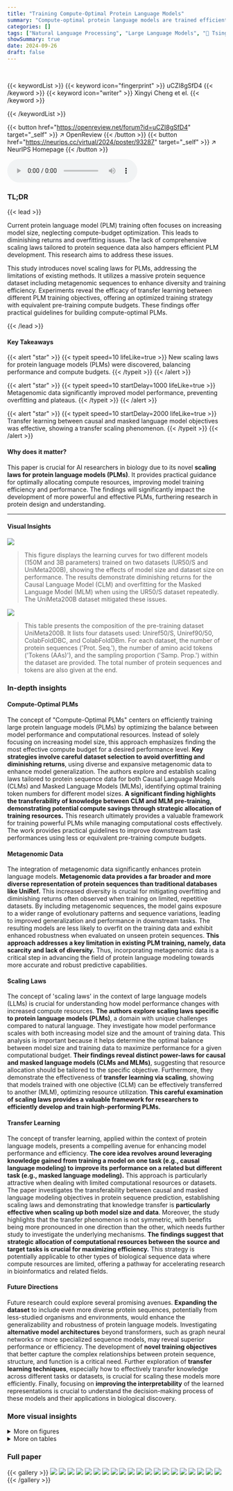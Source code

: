 ```yaml
---
title: "Training Compute-Optimal Protein Language Models"
summary: "Compute-optimal protein language models are trained efficiently using scaling laws derived from a massive dataset, improving performance while optimizing compute budgets."
categories: []
tags: ["Natural Language Processing", "Large Language Models", "🏢 Tsinghua University",]
showSummary: true
date: 2024-09-26
draft: false
---
```


<br>

{{< keywordList >}}
{{< keyword icon="fingerprint" >}} uCZI8gSfD4 {{< /keyword >}}
{{< keyword icon="writer" >}} Xingyi Cheng et el. {{< /keyword >}}
 
{{< /keywordList >}}

{{< button href="https://openreview.net/forum?id=uCZI8gSfD4" target="_self" >}}
↗ OpenReview
{{< /button >}}
{{< button href="https://neurips.cc/virtual/2024/poster/93287" target="_self" >}}
↗ NeurIPS Homepage
{{< /button >}}


<audio controls>
    <source src="https://ai-paper-reviewer.com/uCZI8gSfD4/podcast.wav" type="audio/wav">
    Your browser does not support the audio element.
</audio>


### TL;DR


{{< lead >}}

Current protein language model (PLM) training often focuses on increasing model size, neglecting compute-budget optimization. This leads to diminishing returns and overfitting issues.  The lack of comprehensive scaling laws tailored to protein sequence data also hampers efficient PLM development.  This research aims to address these issues.

This study introduces novel scaling laws for PLMs, addressing the limitations of existing methods.  It utilizes a massive protein sequence dataset including metagenomic sequences to enhance diversity and training efficiency. Experiments reveal the efficacy of transfer learning between different PLM training objectives, offering an optimized training strategy with equivalent pre-training compute budgets.  These findings offer practical guidelines for building compute-optimal PLMs.

{{< /lead >}}


#### Key Takeaways

{{< alert "star" >}}
{{< typeit speed=10 lifeLike=true >}} New scaling laws for protein language models (PLMs) were discovered, balancing performance and compute budgets. {{< /typeit >}}
{{< /alert >}}

{{< alert "star" >}}
{{< typeit speed=10 startDelay=1000 lifeLike=true >}} Metagenomic data significantly improved model performance, preventing overfitting and plateaus. {{< /typeit >}}
{{< /alert >}}

{{< alert "star" >}}
{{< typeit speed=10 startDelay=2000 lifeLike=true >}} Transfer learning between causal and masked language model objectives was effective, showing a transfer scaling phenomenon. {{< /typeit >}}
{{< /alert >}}

#### Why does it matter?
This paper is crucial for AI researchers in biology due to its novel **scaling laws for protein language models (PLMs)**.  It provides practical guidance for optimally allocating compute resources, improving model training efficiency and performance. The findings will significantly impact the development of more powerful and effective PLMs, furthering research in protein design and understanding.

------
#### Visual Insights



![](https://ai-paper-reviewer.com/uCZI8gSfD4/figures_2_1.jpg)

> This figure displays the learning curves for two different models (150M and 3B parameters) trained on two datasets (UR50/S and UniMeta200B), showing the effects of model size and dataset size on performance.  The results demonstrate diminishing returns for the Causal Language Model (CLM) and overfitting for the Masked Language Model (MLM) when using the UR50/S dataset repeatedly.  The UniMeta200B dataset mitigated these issues.





![](https://ai-paper-reviewer.com/uCZI8gSfD4/tables_2_1.jpg)

> This table presents the composition of the pre-training dataset UniMeta200B. It lists four datasets used: Uniref50/S, Uniref90/50, ColabFoldDBC, and ColabFoldDBm.  For each dataset, the number of protein sequences ('Prot. Seq.'), the number of amino acid tokens ('Tokens (AAs)'), and the sampling proportion ('Samp. Prop.') within the dataset are provided. The total number of protein sequences and tokens are also given at the end.





### In-depth insights


#### Compute-Optimal PLMs
The concept of "Compute-Optimal PLMs" centers on efficiently training large protein language models (PLMs) by optimizing the balance between model performance and computational resources.  Instead of solely focusing on increasing model size, this approach emphasizes finding the most effective compute budget for a desired performance level.  **Key strategies involve careful dataset selection to avoid overfitting and diminishing returns**, using diverse and expansive metagenomic data to enhance model generalization.  The authors explore and establish scaling laws tailored to protein sequence data for both Causal Language Models (CLMs) and Masked Language Models (MLMs), identifying optimal training token numbers for different model sizes.  **A significant finding highlights the transferability of knowledge between CLM and MLM pre-training, demonstrating potential compute savings through strategic allocation of training resources.** This research ultimately provides a valuable framework for training powerful PLMs while managing computational costs effectively. The work provides practical guidelines to improve downstream task performances using less or equivalent pre-training compute budgets.

#### Metagenomic Data
The integration of metagenomic data significantly enhances protein language models.  **Metagenomic data provides a far broader and more diverse representation of protein sequences than traditional databases like UniRef.** This increased diversity is crucial for mitigating overfitting and diminishing returns often observed when training on limited, repetitive datasets. By including metagenomic sequences, the model gains exposure to a wider range of evolutionary patterns and sequence variations, leading to improved generalization and performance in downstream tasks.  The resulting models are less likely to overfit on the training data and exhibit enhanced robustness when evaluated on unseen protein sequences.  **This approach addresses a key limitation in existing PLM training, namely, data scarcity and lack of diversity.** Thus, incorporating metagenomic data is a critical step in advancing the field of protein language modeling towards more accurate and robust predictive capabilities.

#### Scaling Laws
The concept of 'scaling laws' in the context of large language models (LLMs) is crucial for understanding how model performance changes with increased compute resources.  **The authors explore scaling laws specific to protein language models (PLMs)**, a domain with unique challenges compared to natural language.  They investigate how model performance scales with both increasing model size and the amount of training data. This analysis is important because it helps determine the optimal balance between model size and training data to maximize performance for a given computational budget.  **Their findings reveal distinct power-laws for causal and masked language models (CLMs and MLMs)**, suggesting that resource allocation should be tailored to the specific objective.  Furthermore, they demonstrate the effectiveness of **transfer learning via scaling**, showing that models trained with one objective (CLM) can be effectively transferred to another (MLM), optimizing resource utilization.  **This careful examination of scaling laws provides a valuable framework for researchers to efficiently develop and train high-performing PLMs.**

#### Transfer Learning
The concept of transfer learning, applied within the context of protein language models, presents a compelling avenue for enhancing model performance and efficiency.  **The core idea revolves around leveraging knowledge gained from training a model on one task (e.g., causal language modeling) to improve its performance on a related but different task (e.g., masked language modeling).**  This approach is particularly attractive when dealing with limited computational resources or datasets. The paper investigates the transferability between causal and masked language modeling objectives in protein sequence prediction, establishing scaling laws and demonstrating that knowledge transfer is **particularly effective when scaling up both model size and data**.  Moreover, the study highlights that the transfer phenomenon is not symmetric, with benefits being more pronounced in one direction than the other, which needs further study to investigate the underlying mechanisms.  **The findings suggest that strategic allocation of computational resources between the source and target tasks is crucial for maximizing efficiency.**  This strategy is potentially applicable to other types of biological sequence data where compute resources are limited, offering a pathway for accelerating research in bioinformatics and related fields.

#### Future Directions
Future research could explore several promising avenues.  **Expanding the dataset** to include even more diverse protein sequences, potentially from less-studied organisms and environments, would enhance the generalizability and robustness of protein language models. Investigating **alternative model architectures** beyond transformers, such as graph neural networks or more specialized sequence models, may reveal superior performance or efficiency.  The development of **novel training objectives** that better capture the complex relationships between protein sequence, structure, and function is a critical need.  Further exploration of **transfer learning techniques**, especially how to effectively transfer knowledge across different tasks or datasets, is crucial for scaling these models more efficiently. Finally, focusing on **improving the interpretability** of the learned representations is crucial to understand the decision-making process of these models and their applications in biological discovery.


### More visual insights

<details>
<summary>More on figures
</summary>


![](https://ai-paper-reviewer.com/uCZI8gSfD4/figures_3_1.jpg)

> This figure shows the scaling laws for both Causal Language Model (CLM) and Masked Language Model (MLM). The upper part shows the validation loss for different model sizes under various FLOP (floating point operations) budgets. The lower part presents the efficient frontier, which illustrates the optimal model size and the number of training tokens needed to achieve the lowest loss for a given FLOP budget.  The plots reveal distinct scaling relationships between model size and data size for CLM and MLM. It demonstrates that the model size grows faster than the training tokens for both models.


![](https://ai-paper-reviewer.com/uCZI8gSfD4/figures_4_1.jpg)

> This figure shows the relationship between the total compute budget (FLOPs Sum) and the optimal model size when training both CLM and MLM models with equal model parameters.  The solid line represents the power-law fit to the data points (orange dots). This figure demonstrates the strategy to allocate compute resources proportionally between CLM and MLM training when the goal is to optimize both objectives simultaneously, ensuring similar model sizes. The optimal compute allocation for a given model size is shown to ensure equal model size despite distinct power laws for each objective's scaling.


![](https://ai-paper-reviewer.com/uCZI8gSfD4/figures_6_1.jpg)

> This figure shows the results of transfer learning experiments between Causal Language Model (CLM) and Masked Language Model (MLM). The left side shows that the benefit of transferring from MLM to CLM decreases as the model size increases, while the right side shows that the benefit of transferring from CLM to MLM increases with model size. The right panel also shows the efficient frontiers for CLM and MLM, highlighting the synergistic effect of training both models together.


![](https://ai-paper-reviewer.com/uCZI8gSfD4/figures_7_1.jpg)

> The figure displays the results of experiments assessing the impact of pre-training on CLM before fine-tuning on MLM for protein language modeling.  The left panel shows how varying the percentage of compute allocated to CLM pre-training affects the validation perplexity of the final MLM model.  An optimal range of 10-20% is observed.  The right panel compares the validation perplexity curves for MLM models trained from scratch versus those fine-tuned from a pre-trained CLM model. The results suggest that fine-tuning from a pre-trained CLM model can lead to lower perplexity, even with a reduced number of tokens.


![](https://ai-paper-reviewer.com/uCZI8gSfD4/figures_16_1.jpg)

> This figure shows the learning curves for two different datasets (UR50/S and UniMeta200B) and two model sizes (150M and 3B parameters) using both Causal Language Model (CLM) and Masked Language Model (MLM) objectives. The results highlight the diminishing returns of CLM and overfitting issues in MLM when using the UR50/S dataset repeatedly. This motivates the introduction of the UniMeta200B dataset to improve diversity and avoid overfitting.


![](https://ai-paper-reviewer.com/uCZI8gSfD4/figures_17_1.jpg)

> This figure displays the validation loss curves for two protein language models (154M and 85M parameters) trained with varying masking ratios.  The x-axis represents the number of training tokens (in billions), and the y-axis represents the validation loss. Multiple curves are shown, each representing a different masking ratio (from 5% to 60%). The figure helps illustrate how the masking ratio, a hyperparameter in masked language modeling, affects the model's performance during training, as measured by validation loss.


![](https://ai-paper-reviewer.com/uCZI8gSfD4/figures_17_2.jpg)

> This figure shows the ablation study of different masking ratios on two models (154M and 85M).  The models were trained with masking ratios ranging from 5% to 60% and then evaluated on downstream tasks, namely contact prediction and fold prediction. The results demonstrate the effect of different masking ratios on the model's performance in these downstream tasks.  The optimal performance was observed within the 10%-20% masking range, similar to the findings in NLP.


![](https://ai-paper-reviewer.com/uCZI8gSfD4/figures_18_1.jpg)

> This figure compares the performance of Causal Language Models (CLM) and Masked Language Models (MLM) on the protein contact prediction task. Two 3B parameter models (one CLM and one MLM) were trained with the same computational resources, and their performance was evaluated using two methods: probing (freezing the pretrained model) and LoRA fine-tuning.  The right panel shows the performance of a larger 7.2B parameter CLM model compared to an 880M parameter MLM model, both trained to achieve similar pre-training losses. The different convergence rates highlight the impact of the model architectures on learning dynamics. 


![](https://ai-paper-reviewer.com/uCZI8gSfD4/figures_19_1.jpg)

> This figure displays the learning curves for two different datasets (UR50/S and UniMeta200B) with two different model sizes (150M and 3B parameters). It shows how the training loss and validation perplexity change as the number of training tokens increases.  It highlights that repeating the UR50/S dataset leads to diminishing returns for the Causal Language Model (CLM) and overfitting for the Masked Language Model (MLM). The UniMeta200B dataset, which includes metagenomic protein sequences, mitigates these issues.


![](https://ai-paper-reviewer.com/uCZI8gSfD4/figures_20_1.jpg)

> This figure compares the performance of the authors' 7.2B CLM model against the PROGEN2-xlarge model using four different metrics: perplexity, pLDDT scores, Foldseek analysis, and sequence clustering. The results show that the 7.2B CLM model outperforms the PROGEN2-xlarge model in terms of perplexity, achieving lower values across different sequence identity levels (MaxID). It also demonstrates superior protein structure prediction (as measured by pLDDT), better similarity to natural protein sequences (according to Foldseek analysis), and greater sequence diversity (as indicated by the number of clusters at 50% sequence identity).


![](https://ai-paper-reviewer.com/uCZI8gSfD4/figures_20_2.jpg)

> The figure shows the results of transfer learning experiments between Causal Language Models (CLM) and Masked Language Models (MLM).  The left side demonstrates that transferring from MLM to CLM shows diminishing returns with increasing model size. In contrast, transferring from CLM to MLM shows increasing benefits as model size increases. The right side presents the loss curves for both CLM and MLM across a range of FLOPs. It shows the efficient frontiers for both from scratch training, as well as transfer learning approaches.


![](https://ai-paper-reviewer.com/uCZI8gSfD4/figures_21_1.jpg)

> This figure compares the validation loss curves of models trained using two different approaches: training from scratch and mixed training (simultaneously optimizing for both CLM and MLM objectives).  The results show that across all model sizes tested, training from scratch consistently yielded lower validation loss compared to the mixed training approach, suggesting that focusing on a single objective at a time during training is more effective than trying to optimize both simultaneously.


![](https://ai-paper-reviewer.com/uCZI8gSfD4/figures_22_1.jpg)

> This figure shows the scaling laws for both Causal Language Model (CLM) and Masked Language Model (MLM) in protein language models.  The top panels display the validation loss for CLM and MLM across various model sizes with a fixed FLOP count.  The lowest loss points for each FLOP budget are highlighted. The bottom panels show the efficient frontier, illustrating the optimal model size and training token number as a function of FLOP budget.  The efficient frontier helps to estimate the optimal resource allocation for training protein language models under different computational constraints.


![](https://ai-paper-reviewer.com/uCZI8gSfD4/figures_24_1.jpg)

> This figure shows the scaling laws for Causal Language Models (CLM) and Masked Language Models (MLM) in protein language modeling.  The top row presents plots showing the relationship between model size, training tokens, and validation loss for various FLOP (floating-point operations) budgets. The lowest loss for each FLOP budget indicates an optimal model size and data size. The bottom row shows the efficient frontier, which is a curve illustrating the optimal model size and training tokens for different FLOP budgets, enabling effective model scaling.


</details>




<details>
<summary>More on tables
</summary>


![](https://ai-paper-reviewer.com/uCZI8gSfD4/tables_3_1.jpg)
> This table presents the coefficients obtained from fitting the power-law scaling equations for both Causal Language Model (CLM) and Masked Language Model (MLM).  The parameters α and β represent the exponents of the power-laws describing the relationship between compute budget (C) and model size (N) and data size (D), respectively. A and B are scaling constants for the model size and data size equations. These coefficients show the different scaling behaviors of CLM and MLM in terms of the growth of model size and data size with respect to increasing compute budget.

![](https://ai-paper-reviewer.com/uCZI8gSfD4/tables_4_1.jpg)
> This table presents the coefficients obtained from fitting the power-law relation defined in Equation 2, which describes the scaling relationship between loss (L(x)), model size (N), compute budget (C), and training dataset tokens (D). The table shows separate coefficients for CLM and MLM objectives.

![](https://ai-paper-reviewer.com/uCZI8gSfD4/tables_6_1.jpg)
> This table presents the coefficients obtained from fitting the power-law equations for the loss in transfer learning (L(Ct)) and training from scratch (L(Cs)) for both MLM and CLM objectives.  The coefficients (As, αs, Bt, αt) are used in the equations L(Cs) = As × Cs^αs and L(Ct) = Bt × Ct^αt, which quantify how the loss changes with compute budget (C) for each objective. These coefficients help in understanding the relative effectiveness of training from scratch versus transfer learning for different model sizes and objectives.

![](https://ai-paper-reviewer.com/uCZI8gSfD4/tables_8_1.jpg)
> This table presents the architectural details of several protein language models, including PROGEN2-xlarge, ESM-2, and models developed by the authors.  It compares models with similar FLOPs (floating point operations) to highlight the trade-offs between model size, training tokens, and computational efficiency achieved by the authors' proposed scaling laws.  The table lists the number of parameters, the objective function (CLM or MLM), the number of attention heads, the dimension of the hidden layer, the number of layers, the number of training tokens, and the total FLOPs for each model.

![](https://ai-paper-reviewer.com/uCZI8gSfD4/tables_9_1.jpg)
> This table presents the performance of Masked Language Models (MLMs) on various downstream tasks after fine-tuning with Low-Rank Adaptation (LoRA).  It compares the performance of a 3B parameter ESM-2 model and a 10.7B parameter model trained using the methods described in the paper.  It also includes results for smaller 470M parameter models, one trained from scratch and one using transfer learning from a pre-trained Causal Language Model (CLM), highlighting the impact of model size and transfer learning techniques on performance. The tasks evaluated include Contact Prediction, Fold Classification, and Fluorescence prediction.

![](https://ai-paper-reviewer.com/uCZI8gSfD4/tables_15_1.jpg)
> This table presents the performance of the MLM model (both the 10.7B parameter model trained with the proposed scaling laws and a 3B parameter ESM-2 model) on various downstream tasks after fine-tuning with LoRA.  The tasks include contact prediction (P@L/5), fold classification (1195 classes), and fluorescence (regression).  The results show how the proposed method compares to a well-established model in protein language modeling.

![](https://ai-paper-reviewer.com/uCZI8gSfD4/tables_19_1.jpg)
> This table provides a comparison of the architecture details for several protein language models, including PROGEN2-xlarge, ESM-2, and the models developed by the authors of the paper.  The comparison is based on similar FLOPS (floating point operations) counts, which reflects computational costs. The table shows the number of parameters, the objective function used during training (CLM or MLM), the number of attention heads, the embedding dimension, the number of layers, the number of training tokens, and the total FLOPS.  The authors' models were sized based on the scaling laws developed and described in their paper.  This comparison allows the reader to understand the relative sizes and computational costs of these various models.

![](https://ai-paper-reviewer.com/uCZI8gSfD4/tables_23_1.jpg)
> This table presents the coefficients derived from fitting Equation 8, a combined power-law model, to the data for both CLM and MLM objectives.  The equation aims to capture the relationship between model size (N), training data size (D), and loss (L). Coefficients A, B, α, and β represent parameters in the power-law model, providing insights into the scaling behavior of protein language models with different objectives.  The table quantifies the relative contributions of model size and data size to the overall loss, which is crucial for optimizing the training process given limited computational resources.

![](https://ai-paper-reviewer.com/uCZI8gSfD4/tables_25_1.jpg)
> This table presents the architecture details of various protein language models, including the number of parameters, hidden dimension, number of layers, number of attention heads, and FLOPs. It compares the popular models PROGEN2 and ESM-2 with the models proposed in the paper. The FLOPs of the proposed models are estimated based on the scaling laws proposed in the paper.

</details>




### Full paper

{{< gallery >}}
<img src="https://ai-paper-reviewer.com/uCZI8gSfD4/1.png" class="grid-w50 md:grid-w33 xl:grid-w25" />
<img src="https://ai-paper-reviewer.com/uCZI8gSfD4/2.png" class="grid-w50 md:grid-w33 xl:grid-w25" />
<img src="https://ai-paper-reviewer.com/uCZI8gSfD4/3.png" class="grid-w50 md:grid-w33 xl:grid-w25" />
<img src="https://ai-paper-reviewer.com/uCZI8gSfD4/4.png" class="grid-w50 md:grid-w33 xl:grid-w25" />
<img src="https://ai-paper-reviewer.com/uCZI8gSfD4/5.png" class="grid-w50 md:grid-w33 xl:grid-w25" />
<img src="https://ai-paper-reviewer.com/uCZI8gSfD4/6.png" class="grid-w50 md:grid-w33 xl:grid-w25" />
<img src="https://ai-paper-reviewer.com/uCZI8gSfD4/7.png" class="grid-w50 md:grid-w33 xl:grid-w25" />
<img src="https://ai-paper-reviewer.com/uCZI8gSfD4/8.png" class="grid-w50 md:grid-w33 xl:grid-w25" />
<img src="https://ai-paper-reviewer.com/uCZI8gSfD4/9.png" class="grid-w50 md:grid-w33 xl:grid-w25" />
<img src="https://ai-paper-reviewer.com/uCZI8gSfD4/10.png" class="grid-w50 md:grid-w33 xl:grid-w25" />
<img src="https://ai-paper-reviewer.com/uCZI8gSfD4/11.png" class="grid-w50 md:grid-w33 xl:grid-w25" />
<img src="https://ai-paper-reviewer.com/uCZI8gSfD4/12.png" class="grid-w50 md:grid-w33 xl:grid-w25" />
<img src="https://ai-paper-reviewer.com/uCZI8gSfD4/13.png" class="grid-w50 md:grid-w33 xl:grid-w25" />
<img src="https://ai-paper-reviewer.com/uCZI8gSfD4/14.png" class="grid-w50 md:grid-w33 xl:grid-w25" />
<img src="https://ai-paper-reviewer.com/uCZI8gSfD4/15.png" class="grid-w50 md:grid-w33 xl:grid-w25" />
<img src="https://ai-paper-reviewer.com/uCZI8gSfD4/16.png" class="grid-w50 md:grid-w33 xl:grid-w25" />
<img src="https://ai-paper-reviewer.com/uCZI8gSfD4/17.png" class="grid-w50 md:grid-w33 xl:grid-w25" />
<img src="https://ai-paper-reviewer.com/uCZI8gSfD4/18.png" class="grid-w50 md:grid-w33 xl:grid-w25" />
<img src="https://ai-paper-reviewer.com/uCZI8gSfD4/19.png" class="grid-w50 md:grid-w33 xl:grid-w25" />
<img src="https://ai-paper-reviewer.com/uCZI8gSfD4/20.png" class="grid-w50 md:grid-w33 xl:grid-w25" />
{{< /gallery >}}